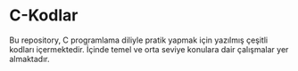 # C-Kodlar
 Bu repository, C programlama diliyle pratik yapmak için yazılmış çeşitli kodları içermektedir. İçinde temel ve orta seviye konulara dair çalışmalar yer almaktadır.
